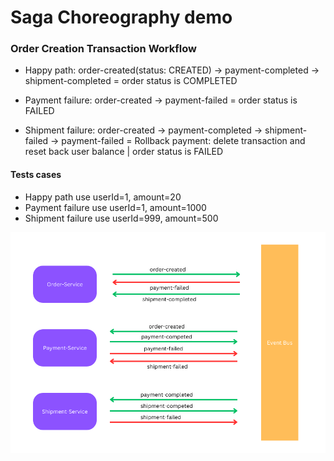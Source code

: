# Saga Choreography demo

### Order Creation Transaction Workflow

- Happy path: order-created(status: CREATED) -> payment-completed -> shipment-completed = order status is COMPLETED

- Payment failure: order-created -> payment-failed = order status is FAILED

- Shipment failure: order-created -> payment-completed -> shipment-failed -> payment-failed = Rollback payment: delete transaction and reset back user balance | order status is FAILED

#### Tests cases
- Happy path use userId=1, amount=20
- Payment failure use userId=1, amount=1000
- Shipment failure use userId=999, amount=500


![Transaction workflow](Saga-Choreography-demo.png)